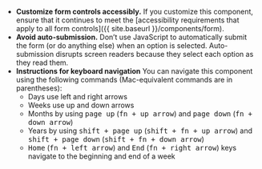 - **Customize form controls accessibly.** If you customize this component, ensure that it continues to meet the [accessibility requirements that apply to all form controls]({{ site.baseurl }}/components/form).
- **Avoid auto-submission.** Don’t use JavaScript to automatically submit the form (or do anything else) when an option is selected. Auto-submission disrupts screen readers because they select each option as they read them.
- **Instructions for keyboard navigation** You can navigate this component using the following commands (Mac-equivalent commands are in parentheses):
  - Days use left and right arrows
  - Weeks use up and down arrows
  - Months by using <kbd>page up</kbd> (<kbd>fn + up arrow</kbd>) and <kbd>page down</kbd> (<kbd>fn + down arrow</kbd>)
  - Years by using <kbd>shift + page up</kbd> (<kbd>shift + fn + up arrow</kbd>) and <kbd>shift + page down</kbd> (<kbd>shift + fn + down arrow</kbd>)
  - <kbd>Home</kbd> (<kbd>fn + left arrow</kbd>) and <kbd>End</kbd> (<kbd>fn + right arrow</kbd>) keys navigate to the beginning and end of a week
